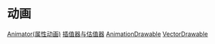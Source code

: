 # 动画

[Animator(属性动画)](animator.md)
[插值器与估值器](interpolator.md)
[AnimationDrawable](逐帧动画)
[VectorDrawable](矢量动画)
